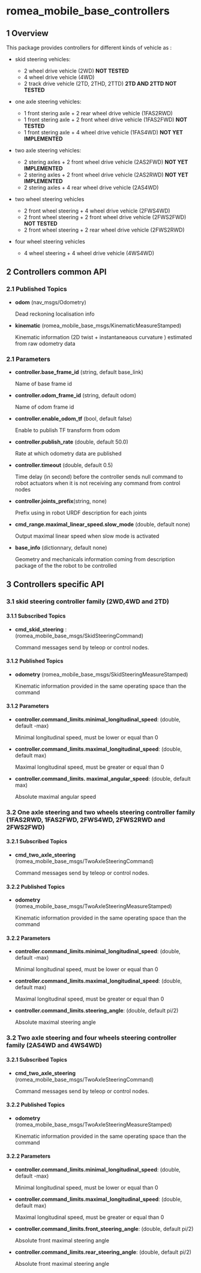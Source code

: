 # romea_mobile_base_controllers

## 1 Overview ##

This package provides controllers for different kinds of vehicle as :
- skid steering vehicles:
    - 2 wheel drive vehicle (2WD)   **NOT TESTED**
    - 4 wheel drive vehicle (4WD)
    - 2 track drive vehicle (2TD, 2THD, 2TTD)    **2TD AND 2TTD NOT TESTED**
    
- one axle steering vehicles:
    - 1 front stering axle + 2 rear wheel drive vehicle (1FAS2RWD)  
    - 1 front stering axle + 2 front wheel drive vehicle (1FAS2FWD)  **NOT TESTED**
    - 1 front stering axle + 4 wheel drive vehicle (1FAS4WD)  **NOT YET IMPLEMENTED**
    
- two axle steering vehicles:
    - 2 stering axles + 2 front wheel drive vehicle (2AS2FWD) **NOT YET IMPLEMENTED**
    - 2 stering axles + 2 front wheel drive vehicle (2AS2RWD) **NOT YET IMPLEMENTED**
    - 2 stering axles + 4 rear wheel drive vehicle (2AS4WD)
    
- two wheel steering vehicles
    - 2 front wheel steering + 4 wheel drive vehicle (2FWS4WD)
    - 2 front wheel steering + 2 front wheel drive vehicle (2FWS2FWD)   **NOT TESTED**
    - 2 front wheel steering + 2 rear wheel drive vehicle (2FWS2RWD)
    
- four wheel steering vehicles
    - 4 wheel steering + 4 wheel drive vehicle (4WS4WD) 



## 2 Controllers common API ##

### 2.1 Published Topics ###

- **odom** (nav_msgs/Odometry)

  Dead reckoning localisation info

- **kinematic** (romea_mobile_base_msgs/KinematicMeasureStamped)

  Kinematic information (2D twist + instantaneaous curvature ) estimated from raw odometry data 

### 2.1 Parameters

- **controller.base_frame_id** (string, default base_link)

  Name of base frame id 

- **controller.odom_frame_id** (string, default odom)

  Name of odom frame id 

- **controller.enable_odom_tf** (bool, default false)

  Enable to publish TF transform from odom  

- **controller.publish_rate** (double, default 50.0) 

  Rate at which odometry data are published

- **controller.timeout** (double, default 0.5)

  Time delay (in second) before the controller sends null command to robot actuators when it is not receiving any command from control nodes

- **controller.joints_prefix**(string, none)

  Prefix using in robot URDF description for each joints

- **cmd_range.maximal_linear_speed.slow_mode** (double, default none)

  Output maximal linear speed when slow mode is activated   

- **base_info** (dictionnary, default none)

  Geometry and mechanicals information coming from description package of the the robot to be controlled  
  
  

## 3 Controllers specific API ##

### 3.1 skid steering controller family (2WD,4WD and 2TD) ###

#### 3.1.1 Subscribed Topics ####

- **cmd_skid_steering** : (romea_mobile_base_msgs/SkidSteeringCommand)

  Command messages send by teleop or control nodes.  

#### 3.1.2 Published Topics ####

- **odometry** (romea_mobile_base_msgs/SkidSteeringMeasureStamped)

  Kinematic information provided in the same operating space than the command 

#### 3.1.2 Parameters

- **controller.command_limits.minimal_longitudinal_speed**: (double, default -max)

  Minimal longitudinal speed, must be lower or equal than 0

- **controller.command_limits.maximal_longitudinal_speed**: (double, default max)

  Maximal longitudinal speed, must be greater or equal than 0

- **controller.command_limits. maximal_angular_speed**: (double, default max)

  Absolute maximal angular speed

### 3.2 One axle steering and two wheels steering controller family (1FAS2RWD, 1FAS2FWD, 2FWS4WD, 2FWS2RWD and 2FWS2FWD) ###

#### 3.2.1 Subscribed Topics ####

- **cmd_two_axle_steering** (romea_mobile_base_msgs/TwoAxleSteeringCommand)

  Command messages send by teleop or control nodes.  

#### 3.2.2 Published Topics ####

- **odometry** (romea_mobile_base_msgs/TwoAxleSteeringMeasureStamped)

  Kinematic information provided in the same operating space than the command 

#### 3.2.2 Parameters

- **controller.command_limits.minimal_longitudinal_speed**: (double, default -max)

  Minimal longitudinal speed, must be lower or equal than 0

- **controller.command_limits.maximal_longitudinal_speed**: (double, default max)

  Maximal longitudinal speed, must be greater or equal than 0

- **controller.command_limits.steering_angle**: (double, default pi/2)

  Absolute maximal steering angle

### 3.2 Two axle steering and four wheels steering controller family (2AS4WD and 4WS4WD) ###

#### 3.2.1 Subscribed Topics ####

- **cmd_two_axle_steering** (romea_mobile_base_msgs/TwoAxleSteeringCommand)

  Command messages send by teleop or control nodes.  

#### 3.2.2 Published Topics ####

- **odometry** (romea_mobile_base_msgs/TwoAxleSteeringMeasureStamped)

  Kinematic information provided in the same operating space than the command 

#### 3.2.2 Parameters

- **controller.command_limits.minimal_longitudinal_speed**: (double, default -max)

  Minimal longitudinal speed, must be lower or equal than 0

- **controller.command_limits.maximal_longitudinal_speed**: (double, default max)

  Maximal longitudinal speed, must be greater or equal than 0

- **controller.command_limits.front_steering_angle**: (double, default pi/2)

  Absolute front maximal steering angle

- **controller.command_limits.rear_steering_angle**: (double, default pi/2)

  Absolute front maximal steering angle
